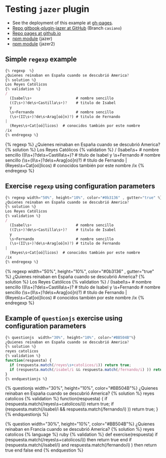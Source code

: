 # Testing `jazer` plugin

* See the deployment of this example at [gh-pages](http://ull-esit-gradoii-tfg.github.io/regexp-gbp/).
* [Repo gitbook-plugin-jazer at GitHub](https://github.com/sokartema/gitbook-plugin-jazer/tree/casiano) (Branch `casiano`)
* [Repo pages at github.io](http://sokartema.github.io/gitbook-plugin-jazer)
* [npm module](https://www.npmjs.com/package/gitbook-plugin-jazer) (jazer)
* [npm module](https://www.npmjs.com/package/gitbook-plugin-jazer2) (jazer2)

## Simple `regexp` example

```javascript
{% regexp  %}
¿Quienes reinaban en España cuando se descubrió America?
{% solution %}
Los Reyes Católicos
{% validation %}
/
  (Isabel\s+                    # nombre sencillo
  ((I\s+)?de\s+Castilla\s+)?    # titulo de Isabel
  y
  \s+Fernando                   # nombre sencillo
  (\s+(II\s+)?de\s+Arag[oó]n)?) # titulo de Fernando
|
  (Reyes\s+Cat[oó]licos)  # conocidos también por este nombre
/ix
{% endregexp %}
```

{% regexp  %}
¿Quienes reinaban en España cuando se descubrió America?
{% solution %}
Los Reyes Católicos
{% validation %}
/
  (Isabel\s+                    # nombre sencillo
  ((I\s+)?de\s+Castilla\s+)?    # titulo de Isabel
  y
  \s+Fernando                   # nombre sencillo
  (\s+(II\s+)?de\s+Arag[oó]n)?) # titulo de Fernando
|
  (Reyes\s+Cat[oó]licos)  # conocidos también por este nombre
/ix
{% endregexp %}

## Exercise `regexp` using configuration parameters

```javascript
{% regexp width="50%", height="10%", color="#0b3136" , gutter="true" %}
¿Quienes reinaban en España cuando se descubrió America?
{% solution %}
Los Reyes Católicos
{% validation %}
/
  (Isabel\s+                    # nombre sencillo
  ((I\s+)?de\s+Castilla\s+)?    # titulo de Isabel
  y
  \s+Fernando                   # nombre sencillo
  (\s+(II\s+)?de\s+Arag[oó]n)?) # titulo de Fernando
|
  (Reyes\s+Cat[oó]licos)  # conocidos también por este nombre
/ix
{% endregexp %}
```

{% regexp width="50%", height="10%", color="#0b3136" , gutter="true" %}
¿Quienes reinaban en España cuando se descubrió America?
{% solution %}
Los Reyes Católicos
{% validation %}
/
  (Isabel\s+                    # nombre sencillo
  ((I\s+)?de\s+Castilla\s+)?    # titulo de Isabel
  y
  \s+Fernando                   # nombre sencillo
  (\s+(II\s+)?de\s+Arag[oó]n)?) # titulo de Fernando
|
  (Reyes\s+Cat[oó]licos)  # conocidos también por este nombre
/ix
{% endregexp %}

## Example of `questionjs` exercise using configuration parameters

```javascript
{% questionjs  width="30%", height="10%", color="#BB504B"%}
¿Quienes reinaban en España cuando se descubrió America?
{% solution %}
reyes catolicos
{% validation %}
function(respuesta) {
  if (respuesta.match(/reyes\s+catolicos/i)) return true;
  if (respuesta.match(/isabel/i && respuesta.match(/fernando/i) )) return true;
}
{% endquestionjs %}
```

{% questionjs  width="30%", height="10%", color="#BB504B"%}
¿Quienes reinaban en España cuando se descubrió America?
{% solution %}
reyes catolicos
{% validation %}
function(respuesta) {
  if (respuesta.match(/reyes\s+catolicos/i)) return true;
  if (respuesta.match(/isabel/i && respuesta.match(/fernando/i) )) return true;
}
{% endquestionjs %}


{% question  width="30%", height="10%", color="#BB504B"%}
¿Quienes reinaban en Francia cuando se descubrió America?
{% solution %}
reyes catolicos
{% language %}
ruby
{% validation %}
def exercise(respuesta)
  if (respuesta.match(/reyes\s+catolicos/i)) then return true
  end
  if (respuesta.match(/isabel/i) and respuesta.match(/fernando/i) ) then return true
  end
  false
end
{% endquestion %}
